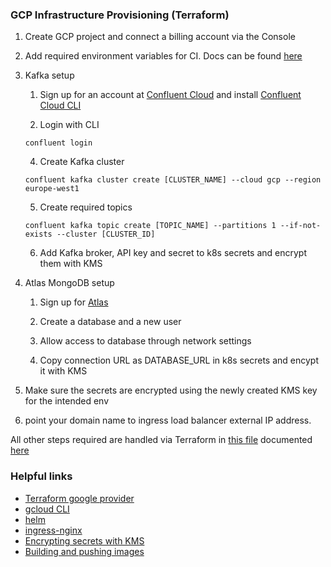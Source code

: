 ### GCP Infrastructure Provisioning (Terraform)

1. Create GCP project and connect a billing account via the Console

2. Add required environment variables for CI. Docs can be found [here](../.circleci/README.md)

3. Kafka setup

   1. Sign up for an account at [Confluent Cloud](https://www.confluent.io) and install [Confluent Cloud CLI](https://docs.confluent.io/confluent-cli/current/overview.html)

   2. Login with CLI

   `confluent login`

   4. Create Kafka cluster

   `confluent kafka cluster create [CLUSTER_NAME] --cloud gcp --region europe-west1`

   5. Create required topics

   `confluent kafka topic create [TOPIC_NAME] --partitions 1 --if-not-exists --cluster [CLUSTER_ID]`

   6. Add Kafka broker, API key and secret to k8s secrets and encrypt them with KMS

4. Atlas MongoDB setup

   1. Sign up for [Atlas](https://www.mongodb.com/atlas/database)

   2. Create a database and a new user

   3. Allow access to database through network settings

   4. Copy connection URL as DATABASE_URL in k8s secrets and encypt it with KMS

5. Make sure the secrets are encrypted using the newly created KMS key for the intended env

6. point your domain name to ingress load balancer external IP address.

All other steps required are handled via Terraform in [this file](../infra/terraform/main.tf) documented [here](/docs/TERRAFORM_OVERVIEW.md)

### Helpful links

- [Terraform google provider](https://registry.terraform.io/providers/hashicorp/google/latest/docs)
- [gcloud CLI](https://cloud.google.com/sdk/docs/install)
- [helm](https://helm.sh/)
- [ingress-nginx](https://kubernetes.github.io/ingress-nginx/deploy/#quick-start)
- [Encrypting secrets with KMS](https://cloud.google.com/kubernetes-engine/docs/how-to/encrypting-secrets)
- [Building and pushing images](https://cloud.google.com/artifact-registry/docs/docker/pushing-and-pulling)
